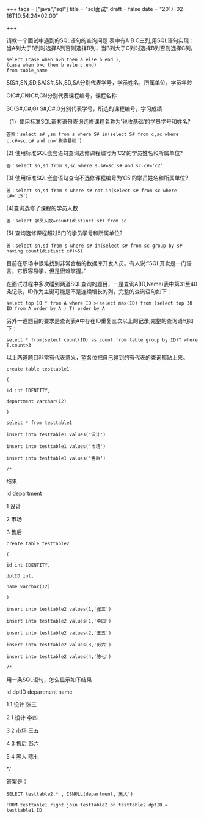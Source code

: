 +++
tags = ["java","sql"]
title = "sql面试"
draft = false
date = "2017-02-16T10:54:24+02:00"

+++



请教一个面试中遇到的SQL语句的查询问题
表中有A B C三列,用SQL语句实现：当A列大于B列时选择A列否则选择B列，当B列大于C列时选择B列否则选择C列。

	
	select (case when a>b then a else b end ),
	(case when b>c then b esle c end)
	from table_name


S(S#,SN,SD,SA)S#,SN,SD,SA分别代表学号，学员姓名，所属单位，学员年龄

C(C#,CN)C#,CN分别代表课程编号，课程名称

SC(S#,C#,G) S#,C#,G分别代表学号，所选的课程编号，学习成绩

（1）使用标准SQL嵌套语句查询选修课程名称为’税收基础’的学员学号和姓名?
	
	答案：select s# ,sn from s where S# in(select S# from c,sc where c.c#=sc.c# and cn=’税收基础’)

(2) 使用标准SQL嵌套语句查询选修课程编号为’C2’的学员姓名和所属单位?

	答：select sn,sd from s,sc where s.s#=sc.s# and sc.c#=’c2’

(3) 使用标准SQL嵌套语句查询不选修课程编号为’C5’的学员姓名和所属单位?
	
	答：select sn,sd from s where s# not in(select s# from sc where c#=’c5’)

(4)查询选修了课程的学员人数
	
	答：select 学员人数=count(distinct s#) from sc

(5) 查询选修课程超过5门的学员学号和所属单位?
	
	答：select sn,sd from s where s# in(select s# from sc group by s# having count(distinct c#)>5)

目前在职场中很难找到非常合格的数据库开发人员。有人说:“SQL开发是一门语言，它很容易学，但是很难掌握。”

在面试过程中多次碰到两道SQL查询的题目，一是查询A(ID,Name)表中第31至40条记录，ID作为主键可能是不是连续增长的列，完整的查询语句如下：
	
	select top 10 * from A where ID >(select max(ID) from (select top 30 ID from A order by A ) T) order by A

另外一道题目的要求是查询表A中存在ID重复三次以上的记录,完整的查询语句如下：
	
	select * from(select count(ID) as count from table group by ID)T where T.count>3

以上两道题目非常有代表意义，望各位把自己碰到的有代表的查询都贴上来。

	create table testtable1
	
	(
	
	id int IDENTITY,
	
	department varchar(12)
	
	)
	
	select * from testtable1
	
	insert into testtable1 values('设计')
	
	insert into testtable1 values('市场')
	
	insert into testtable1 values('售后')
	
	/*

结果

id department

1   设计

2   市场

3   售后

	

	create table testtable2
	
	(
	
	id int IDENTITY,
	
	dptID int,
	
	name varchar(12)
	
	)
	
	insert into testtable2 values(1,'张三')
	
	insert into testtable2 values(1,'李四')
	
	insert into testtable2 values(2,'王五')
	
	insert into testtable2 values(3,'彭六')
	
	insert into testtable2 values(4,'陈七')
	
	/*

用一条SQL语句，怎么显示如下结果

id dptID department name

1   1      设计        张三

2   1      设计        李四

3   2      市场        王五

4   3      售后        彭六

5   4      黑人        陈七

*/

答案是：

	SELECT testtable2.* , ISNULL(department,'黑人')
	
	FROM testtable1 right join testtable2 on testtable2.dptID = testtable1.ID